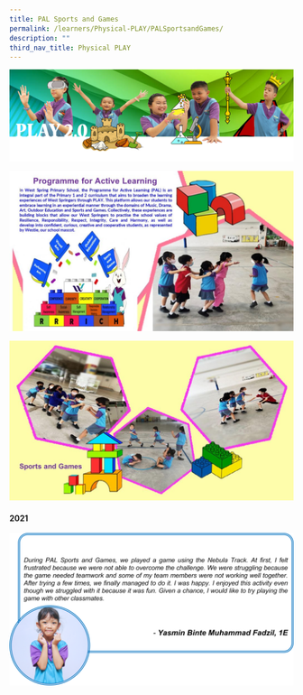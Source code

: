 ```yaml
---
title: PAL Sports and Games
permalink: /learners/Physical-PLAY/PALSportsandGames/
description: ""
third_nav_title: Physical PLAY
---
```

![](/images/PLAYbanner.png)

![](/images/Slide1-5-1024x576.jpg)

![](/images/Slide3-6-1024x576.jpg)

#### 2021
![](/images/PAL-slide9-1024x548.png)
